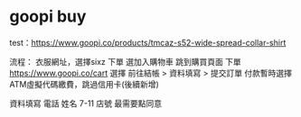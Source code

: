 # goopi buy

test：https://www.goopi.co/products/tmcaz-s52-wide-spread-collar-shirt

流程：
衣服網址，選擇sixz 下單
選加入購物車 
跳到購買頁面 下單
https://www.goopi.co/cart  選擇 前往結帳  > 資料填寫 > 提交訂單
付款暫時選擇ATM虛擬代碼繳費，跳過信用卡(後續新增)

資料填寫 電話 姓名   7-11 店號 最需要點同意



